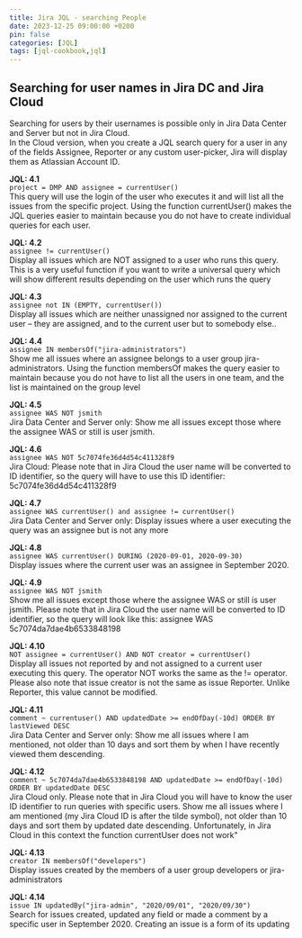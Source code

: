 ```yaml
---
title: Jira JQL - searching People
date: 2023-12-25 09:00:00 +0200
pin: false
categories: [JQL]
tags: [jql-cookbook,jql]
---
```

## Searching for user names in Jira DC and Jira Cloud  
Searching for users by their usernames is possible only in Jira Data Center and Server but not in Jira Cloud.  
In the Cloud version, when you create a JQL search query for a user in any of the fields Assignee, Reporter or any custom user-picker, Jira will display them as Atlassian Account ID.

**JQL: 4.1**  
`project = DMP AND assignee = currentUser()`  
This query will use the login of the user who executes it and will list all the issues from the specific project. Using the function currentUser() makes the JQL queries easier to maintain because you do not have to create individual queries for each user.

**JQL: 4.2**  
`assignee != currentUser()`  
Display all issues which are NOT assigned to a user who runs this query. This is a very useful function if you want to write a universal query which will show different results depending on the user which runs the query

**JQL: 4.3**  
`assignee not IN (EMPTY, currentUser())`  
Display all issues which are neither unassigned nor assigned to the current user – they are assigned, and to the current user but to somebody else..

**JQL: 4.4**  
`assignee IN membersOf("jira-administrators")`  
Show me all issues where an assignee belongs to a user group jira-administrators. Using the function membersOf makes the query easier to maintain because you do not have to list all the users in one team, and the list is maintained on the group level

**JQL: 4.5**  
`assignee WAS NOT jsmith`  
Jira Data Center and Server only: Show me all issues except those where the assignee WAS or still is user jsmith.

**JQL: 4.6**  
`assignee WAS NOT 5c7074fe36d4d54c411328f9`  
Jira Cloud: Please note that in Jira Cloud the user name will be converted to ID identifier, so the query will have to use this ID identifier: 5c7074fe36d4d54c411328f9

**JQL: 4.7**  
`assignee WAS currentUser() and assignee != currentUser()`  
Jira Data Center and Server only: Display issues where a user executing the query was an assignee but is not any more

**JQL: 4.8**  
`assignee WAS currentUser() DURING (2020-09-01, 2020-09-30)`  
Display issues where the current user was an assignee in September 2020.

**JQL: 4.9**  
`assignee WAS NOT jsmith`  
Show me all issues except those where the assignee WAS or still is user jsmith. Please note that in Jira Cloud the user name will be converted to ID identifier, so the query will look like this: assignee WAS 5c7074da7dae4b6533848198

**JQL: 4.10**  
`NOT assignee = currentUser() AND NOT creator = currentUser()`  
Display all issues not reported by and not assigned to a current user executing this query. The operator NOT works the same as the != operator. Please also note that issue creator is not the same as issue Reporter. Unlike Reporter, this value cannot be modified.

**JQL: 4.11**  
`comment ~ currentuser() AND updatedDate >= endOfDay(-10d) ORDER BY lastViewed DESC`  
Jira Data Center and Server only: Show me all issues where I am mentioned, not older than 10 days and sort them by when I have recently viewed them descending.

**JQL: 4.12**  
`comment ~ 5c7074da7dae4b6533848198 AND updatedDate >= endOfDay(-10d) ORDER BY updatedDate DESC`  
Jira Cloud only. Please note that in Jira Cloud you will have to know the user ID identifier to run queries with specific users.
Show me all issues where I am mentioned (my Jira Cloud ID is after the tilde symbol), not older than 10 days and sort them by updated date descending. Unfortunately, in Jira Cloud in this context the function currentUser does not work"

**JQL: 4.13**  
`creator IN membersOf("developers")`   
Display issues created by the members of a user group developers or jira-administrators

**JQL: 4.14**  
`issue IN updatedBy("jira-admin", "2020/09/01", "2020/09/30")`  
Search for issues created, updated any field or made a comment by a specific user in September 2020. Creating an issue is a form of its updating
